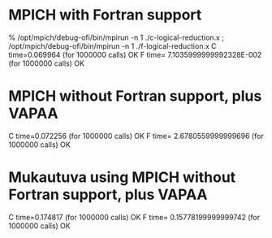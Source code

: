 # MPICH with Fortran support

% /opt/mpich/debug-ofi/bin/mpirun -n 1 ./c-logical-reduction.x ; /opt/mpich/debug-ofi/bin/mpirun -n 1 ./f-logical-reduction.x
C time=0.069964 (for 1000000 calls)
OK
F time=   7.1035999999992328E-002  (for 1000000 calls)
OK

# MPICH without Fortran support, plus VAPAA

C time=0.072256 (for 1000000 calls)
OK
F time=   2.6780559999999696       (for 1000000 calls)
OK

# Mukautuva using MPICH without Fortran support, plus VAPAA

C time=0.174817 (for 1000000 calls)
OK
F time=  0.15778199999999742       (for 1000000 calls)
OK
